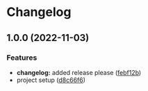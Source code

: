 # Changelog

## 1.0.0 (2022-11-03)


### Features

* **changelog:** added release please ([febf12b](https://github.com/dentemm/FunWithSkia/commit/febf12b68ecb8a4db1faefac7d0caffbc2712d87))
* project setup ([d8c66f6](https://github.com/dentemm/FunWithSkia/commit/d8c66f6640d598f6965cc7bda733c22cc8538678))
